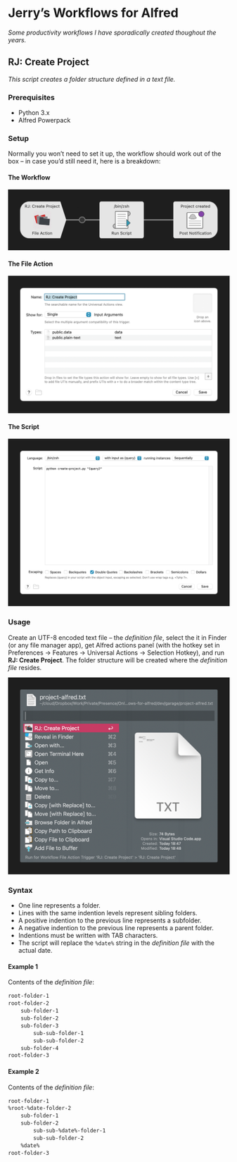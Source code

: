 # Jerry’s Workflows for Alfred

*Some productivity workflows I have sporadically created thoughout the years.*

## RJ: Create Project

*This script creates a folder structure defined in a text file.*

### Prerequisites

- Python 3.x
- Alfred Powerpack

### Setup

Normally you won’t need to set it up, the workflow should work out of the box – in case you’d still need it, here is a breakdown:

#### The Workflow

![alfred workflow](docs/create-project/step-1.png)

#### The File Action

![file action](docs/create-project/step-2.png)

#### The Script

![run-script](docs/create-project/step-3.png)

### Usage

Create an UTF-8 encoded text file – the *definition file*, select the it in Finder (or any file manager app), get Alfred actions panel (with the hotkey set in Preferences → Features → Universal Actions → Selection Hotkey), and run **RJ: Create Project**. The folder structure will be created where the *definition file* resides.

![alfred selection](docs/create-project/step-4.png)

### Syntax

- One line represents a folder.
- Lines with the same indention levels represent sibling folders.
- A positive indention to the previous line represents a subfolder.
- A negative indention to the previous line represents a parent folder.
- Indentions must be written with TAB characters.
- The script will replace the `%date%` string in the *definition file* with the actual date.

#### Example 1

Contents of the *definition file*:

```txt
root-folder-1
root-folder-2
	sub-folder-1
	sub-folder-2
	sub-folder-3
		sub-sub-folder-1
		sub-sub-folder-2
	sub-folder-4
root-folder-3
```

#### Example 2

Contents of the *definition file*:

```txt
root-folder-1
%root-%date-folder-2
	sub-folder-1
	sub-folder-2
		sub-sub-%date%-folder-1
		sub-sub-folder-2
	%date%
root-folder-3
```
